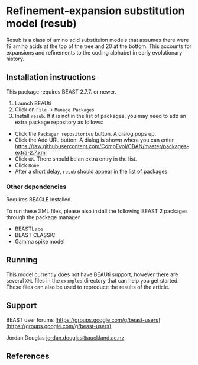 # Refinement-expansion substitution model (resub)

Resub is a class of amino acid substituion models that assumes there were 19 amino acids at the top of the tree and 20 at the bottom. This accounts for expansions and refinements to the coding alphabet in early evolutionary history. 



## Installation instructions


This package requires BEAST 2.7.7. or newer.

1. Launch BEAUti
2. Click on `File` -> `Manage Packages`
3. Install `resub`. If it is not in the list of packages, you may need to add an extra package repository as follows:
- Click the `Packager repositories` button. A dialog pops up.
- Click the Add URL button. A dialog is shown where you can enter https://raw.githubusercontent.com/CompEvol/CBAN/master/packages-extra-2.7.xml
- Click `OK`. There should be an extra entry in the list.
- Click `Done`.
- After a short delay, `resub` should appear in the list of packages.



### Other dependencies


Requires BEAGLE installed. 

To run these XML files, please also install the following BEAST 2 packages through the package manager
- BEASTLabs
- BEAST CLASSIC
- Gamma spike model



## Running

This model currently does not have BEAUti support, however there are several `XML` files in the `examples` directory that can help you get started. These files can also be used to reproduce the results of the article.


## Support

BEAST user forums [https://groups.google.com/g/beast-users](https://groups.google.com/g/beast-users)

Jordan Douglas jordan.douglas@auckland.ac.nz


## References









